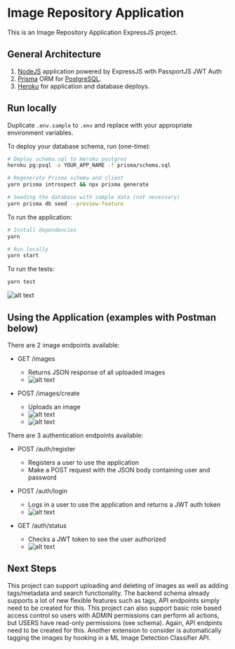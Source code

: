 # Image Repository Application

This is an Image Repository Application ExpressJS project.

## General Architecture

1. [NodeJS](https://nodejs.org/en/) application powered by ExpressJS with PassportJS JWT Auth
2. [Prisma](https://www.prisma.io/) ORM for [PostgreSQL](https://www.postgresql.org/).
5. [Heroku](https://heroku.com) for application and database deploys.

## Run locally

Duplicate `.env.sample` to `.env` and replace with your appropriate environment variables.

To deploy your database schema, run (one-time):

```bash
# Deploy schema.sql to Heroku postgres
heroku pg:psql -a YOUR_APP_NAME -f prisma/schema.sql

# Regenerate Prisma schema and client
yarn prisma introspect && npx prisma generate

# Seeding the database with sample data (not necessary)
yarn prisma db seed --preview-feature
```

To run the application:

```bash
# Install dependencies
yarn

# Run locally
yarn start
```

To run the tests:

```bash
yarn test
```

![alt text](https://i.imgur.com/m2fmRw0.png)

## Using the Application (examples with Postman below)
There are 2 image endpoints available:
- GET /images
    - Returns JSON response of all uploaded images
    - ![alt text](https://i.imgur.com/4wDOikr.png)

- POST /images/create
    - Uploads an image 
    - ![alt text](https://i.imgur.com/KnP2t11.png)
    - ![alt text](https://i.imgur.com/zJxtfb3.png)

There are 3 authentication endpoints available:
- POST /auth/register
    - Registers a user to use the application
    - Make a POST request with the JSON body containing user and password

- POST /auth/login
    - Logs in a user to use the application and returns a JWT auth token
    - ![alt text](https://i.imgur.com/fLHGUnp.png)

- GET /auth/status
    - Checks a JWT token to see the user authorized
    - ![alt text](https://i.imgur.com/mWUdXvU.png)

## Next Steps
This project can support uploading and deleting of images as well as adding tags/metadata and search functionality.  The backend schema already supports a lot of new flexible features such as tags, API endpoints simply need to be created for this.  This project can also support basic role based access control so users with ADMIN permissions can perform all actions, but USERS have read-only permissions (see schema).  Again, API endpints need to be created for this.  Another extension to consider is automatically tagging the images by hooking in a ML Image Detection Classifier API.
